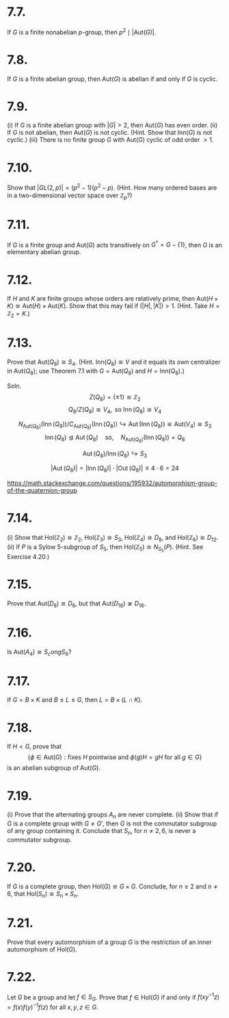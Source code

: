 
# 7.7.
 If $G$ is a finite nonabelian $p$-group, then $p^2 \mid |\text{Aut}(G)|$.
 

# 7.8.
 If $G$ is a finite abelian group, then $\text{Aut}(G)$ is abelian if and only if $G$ is cyclic.
 
 
# 7.9.
(i) If $G$ is a finite abelian group with $|G| > 2$, then $\text{Aut}(G)$ has even order.
(ii) If $G$ is not abelian, then $\text{Aut}(G)$ is not cyclic. (Hint. Show that $\text{Inn}(G)$ is not cyclic.)
(iii) There is no finite group $G$ with $\text{Aut}(G)$ cyclic of odd order $> 1$.



# 7.10.
 Show that $|GL(2, p)| = (p^2 - 1)(p^2 - p)$. (Hint. How many ordered bases are in a two-dimensional vector space over $\mathbb{Z}_p$?)



# 7.11.
 If $G$ is a finite group and $\text{Aut}(G)$ acts transitively on $G^* = G - \{1\}$, then $G$ is an elementary abelian group.
 
 
 
# 7.12.
 If $H$ and $K$ are finite groups whose orders are relatively prime, then $\text{Aut}(H \times K) \cong \text{Aut}(H) \times \text{Aut}(K)$. Show that this may fail if $(|H|, |K|) > 1$. (Hint. Take $H = \mathbb{Z}_2 = K$.)



# 7.13.
 Prove that $\text{Aut}(Q_8) \cong S_4$. (Hint. $\text{Inn}(Q_8) \cong V$ and it equals its own centralizer in $\text{Aut}(Q_8)$; use Theorem 7.1 with $G = \text{Aut}(Q_8)$ and $H = \text{Inn}(Q_8)$.)
 
 Soln.
$$Z(Q_8) = \{ \pm 1 \} \cong \mathbb{Z}_2$$
$$Q_8 / Z(Q_8) \cong V_4, \text{ so } \operatorname{Inn}(Q_8) \cong V_4$$


$$N_{\text{Aut}(Q_8)}(\operatorname{Inn}(Q_8))/C_{\text{Aut}(Q_8)}(\operatorname{Inn}(Q_8)) \hookrightarrow \operatorname{Aut}(\operatorname{Inn}(Q_8)) \cong \text{Aut}(V_4) \cong S_3$$
$$\operatorname{Inn}(Q_8) \trianglelefteq \operatorname{Aut}(Q_8) \quad \text{{so,}} \quad N_{\text{Aut}(Q_8)}(\operatorname{Inn}(Q_8)) = Q_{8}$$


$$\operatorname{Aut}(Q_8)/\operatorname{Inn}(Q_8) \hookrightarrow S_3$$

$$|\operatorname{Aut}(Q_8)| = |\operatorname{Inn}(Q_8)| \cdot |\operatorname{Out}(Q_8)| \le 4 \cdot 6 = 24$$
 
 https://math.stackexchange.com/questions/195932/automorphism-group-of-the-quaternion-group
 
# 7.14.
(i) Show that $\text{Hol}(\mathbb{Z}_2) \cong \mathbb{Z}_2$, $\text{Hol}(\mathbb{Z}_3) \cong S_3$, $\text{Hol}(\mathbb{Z}_4) \cong D_8$, and $\text{Hol}(\mathbb{Z}_6) \cong D_{12}$.
(ii) If $P$ is a Sylow 5-subgroup of $S_5$, then $\text{Hol}(\mathbb{Z}_5) \cong N_{S_5}(P)$. (Hint. See Exercise 4.20.)



# 7.15.
Prove that $\text{Aut}(D_8) \cong D_8$, but that $\text{Aut}(D_{16}) \not\cong D_{16}$.



# 7.16.
Is $\text{Aut}(A_4) \cong S_cong S_6$?



# 7.17.
 If $G = B \times K$ and $B \le L \le G$, then $L = B \times (L \cap K)$.



# 7.18.
 If $H < G$, prove that
$$ \{ \phi \in \text{Aut}(G) : \text{fixes } H \text{ pointwise and } \phi(g)H = gH \text{ for all } g \in G \} $$
is an abelian subgroup of $\text{Aut}(G)$.



# 7.19.
 (i) Prove that the alternating groups $A_n$ are never complete.
(ii) Show that if $G$ is a complete group with $G \neq G'$, then $G$ is not the commutator subgroup of any group containing it. Conclude that $S_n$, for $n \neq 2, 6$, is never a commutator subgroup.



# 7.20.
 If $G$ is a complete group, then $\text{Hol}(G) \cong G \times G$. Conclude, for $n \ge 2$ and $n \neq 6$, that $\text{Hol}(S_n) \cong S_n \times S_n$.


# 7.21.
 Prove that every automorphism of a group $G$ is the restriction of an inner automorphism of $\text{Hol}(G)$.


# 7.22.
 Let $G$ be a group and let $f \in S_G$. Prove that $f \in \text{Hol}(G)$ if and only if $f(xy^{-1}z) = f(x)f(y)^{-1}f(z)$ for all $x, y, z \in G$.